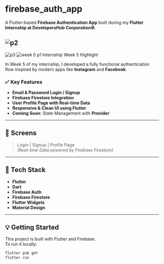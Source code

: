 #  firebase_auth_app

A Flutter-based **Firebase Authentication App** built during my **Flutter Internship at DevelopersHub Corporation©**.

## ![p2](https://github.com/user-attachments/assets/559a5f88-55bd-4add-9eac-a78d108c611e)
![p3](https://github.com/user-attachments/assets/1a2886f6-ed4c-4547-9723-2155530e49e5)
![week 5 p1](https://github.com/user-attachments/assets/8afe5091-4452-4e6b-afe0-d3a2d8768e33)
 Internship Week 5 Highlight

In Week 5 of my internship, I developed a fully functional authentication flow inspired by modern apps like **Instagram** and **Facebook**.

### ✅ Key Features
- **Email & Password Login / Signup**
- **Firebase Firestore Integration**
- **User Profile Page with Real-time Data**
- **Responsive & Clean UI using Flutter**
- **Coming Soon**: State Management with **Provider**

---

## 📱 Screens
> Login | Signup | Profile Page  
> *(Real-time Data powered by Firebase Firestore)*

---

## 📂 Tech Stack
- **Flutter**
- **Dart**
- **Firebase Auth**
- **Firebase Firestore**
- **Flutter Widgets**
- **Material Design**

---

## 💡 Getting Started

This project is built with Flutter and Firebase.  
To run it locally:

```bash
flutter pub get
flutter run

